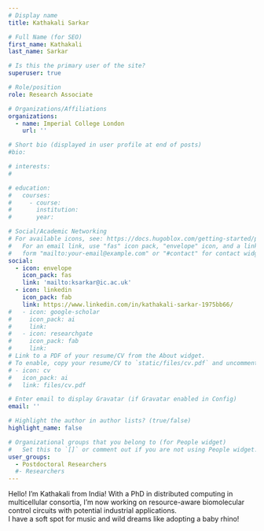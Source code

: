 ```yaml
---
# Display name
title: Kathakali Sarkar

# Full Name (for SEO)
first_name: Kathakali
last_name: Sarkar

# Is this the primary user of the site?
superuser: true

# Role/position
role: Research Associate

# Organizations/Affiliations
organizations:
  - name: Imperial College London
    url: ''

# Short bio (displayed in user profile at end of posts)
#bio: 

# interests:
#   

# education:
#   courses:
#     - course: 
#       institution: 
#       year: 

# Social/Academic Networking
# For available icons, see: https://docs.hugoblox.com/getting-started/page-builder/#icons
#   For an email link, use "fas" icon pack, "envelope" icon, and a link in the
#   form "mailto:your-email@example.com" or "#contact" for contact widget.
social:
  - icon: envelope
    icon_pack: fas
    link: 'mailto:ksarkar@ic.ac.uk'
  - icon: linkedin
    icon_pack: fab
    link: https://www.linkedin.com/in/kathakali-sarkar-1975bb66/
#   - icon: google-scholar
#     icon_pack: ai
#     link: 
#   - icon: researchgate
#     icon_pack: fab
#     link: 
# Link to a PDF of your resume/CV from the About widget.
# To enable, copy your resume/CV to `static/files/cv.pdf` and uncomment the lines below.
# - icon: cv
#   icon_pack: ai
#   link: files/cv.pdf

# Enter email to display Gravatar (if Gravatar enabled in Config)
email: ''

# Highlight the author in author lists? (true/false)
highlight_name: false

# Organizational groups that you belong to (for People widget)
#   Set this to `[]` or comment out if you are not using People widget.
user_groups:
  - Postdoctoral Researchers
  #- Researchers
---
```


Hello! I’m Kathakali from India! With a PhD in distributed computing in multicellular consortia, I’m now working on resource-aware biomolecular control circuits with potential industrial applications.  
I have a soft spot for music and wild dreams like adopting a baby rhino! 
